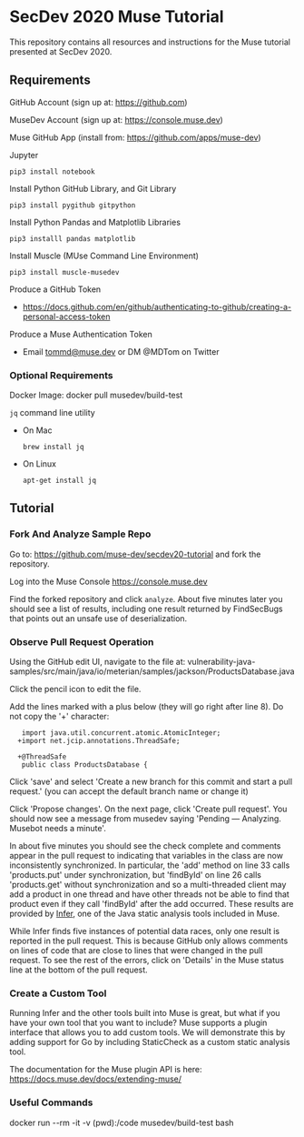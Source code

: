 # SecDev 2020 Muse Tutorial

This repository contains all resources and instructions for the Muse tutorial presented at SecDev 2020.

## Requirements
GitHub Account (sign up at: https://github.com)

MuseDev Account (sign up at: https://console.muse.dev)

Muse GitHub App (install from: https://github.com/apps/muse-dev)

Jupyter

    pip3 install notebook

Install Python GitHub Library, and Git Library

    pip3 install pygithub gitpython

Install Python Pandas and Matplotlib Libraries

    pip3 installl pandas matplotlib

Install Muscle (MUse Command Line Environment)

    pip3 install muscle-musedev

Produce a GitHub Token
 * https://docs.github.com/en/github/authenticating-to-github/creating-a-personal-access-token

Produce a Muse Authentication Token
 * Email tommd@muse.dev or DM @MDTom on Twitter

### Optional Requirements

Docker Image:
    docker pull musedev/build-test

`jq` command line utility
 * On Mac
 
    `brew install jq`
     
 * On Linux
 
    `apt-get install jq`

## Tutorial

### Fork And Analyze Sample Repo
Go to:
  https://github.com/muse-dev/secdev20-tutorial
and fork the repository.

Log into the Muse Console
  https://console.muse.dev

Find the forked repository and click `analyze`.  About five minutes later you should see a list of results, including one result returned by FindSecBugs that points out an unsafe use of deserialization.

### Observe Pull Request Operation
Using the GitHub edit UI, navigate to the file at:
  vulnerability-java-samples/src/main/java/io/meterian/samples/jackson/ProductsDatabase.java

Click the pencil icon to edit the file.

Add the lines marked with a plus below (they will go right after line 8). Do not copy the '+' character:
```
   import java.util.concurrent.atomic.AtomicInteger;
  +import net.jcip.annotations.ThreadSafe;
  
  +@ThreadSafe
   public class ProductsDatabase {
```

Click 'save' and select 'Create a new branch for this commit and start a pull request.' (you can accept the default branch name or change it)

Click 'Propose changes'.  On the next page, click 'Create pull request'.
You should now see a message from musedev saying 'Pending — Analyzing. Musebot needs a minute'.

In about five minutes you should see the check complete and comments appear in the pull request to indicating that variables in the class are now inconsistently synchronized.
In particular, the 'add' method on line 33 calls 'products.put' under synchronization,
but 'findById' on line 26 calls 'products.get' without synchronization and so a
multi-threaded client may add a product in one thread and have other threads not be
able to find that product even if they call 'findById' after the add occurred.
These results are provided by [Infer](https://github.com/facebook/infer), one of the
Java static analysis tools included in Muse.

While Infer finds five instances of potential data races, only one result is reported in the pull request.  This is because GitHub only allows comments on lines of code that are close to lines that were changed in the pull request. To see the rest of the errors, click on 'Details' in the Muse status line at the bottom of the pull request.

### Create a Custom Tool
Running Infer and the other tools built into Muse is great, but what if you have your own tool that you want to include?  Muse supports a plugin interface that allows you to add custom tools.  We will demonstrate this by adding support for Go by including StaticCheck as a custom static analysis tool.

The documentation for the Muse plugin API is here:
  https://docs.muse.dev/docs/extending-muse/



### Useful Commands
docker run --rm -it -v (pwd):/code musedev/build-test bash

